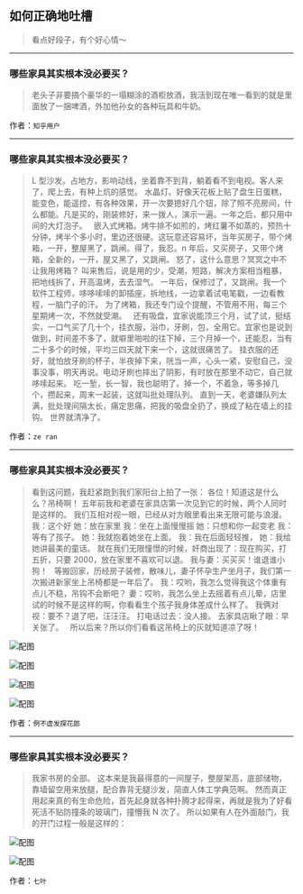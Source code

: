 ## 如何正确地吐槽

> 看点好段子，有个好心情～


 
---

### 哪些家具其实根本没必要买？

> 老头子非要搞个豪华的一塌糊涂的酒柜放酒，我活到现在唯一看到的就是里面放了一捆啤酒，外加他孙女的各种玩具和牛奶。


作者：`知乎用户`

---

### 哪些家具其实根本没必要买？

> L 型沙发。占地方，影响动线，坐着靠不到背，躺着看不到电视。客人来了，爬上去，有种上炕的感觉。
> 水晶灯。好像天花板上贴了盘生日蛋糕，能变色，能遥控，有各种效果，开一次要摁好几个钮，除了照不亮房间，什么都能。凡是买的，刚装修好，来一拨人，演示一遍。一年之后，都只用中间的大灯泡子。
>  
> 嵌入式烤箱。烤牛排不如煎的，烤红薯不如蒸的，预热十分钟，烤半个多小时，里边还很硬。这玩意还容易坏，当年买房子，带个烤箱，一开，整屋黑了，跳闸。得了，我忍。n 年后，又买房子，又带个烤箱，全新的，一开，屋又黑了，又跳闸。
> 怒了，这什么意思？冥冥之中不让我用烤箱？
> 叫来售后，说是用的少，受潮，短路，解决方案相当粗暴，把地线拆了，开高温烤，去去湿气。
> 一年后，保修过了，又跳闸。我一个软件工程师，哆哆嗦嗦的卸插座，拆地线，一边拿着试电笔戳，一边看教程，一脑门子的汗。
> 为了烤箱，我还专门设个提醒，不管用不用，每三个星期烤一次，不然就受潮。
>  
> 还有吸盘，宜家说能顶三个月，试了试，挺结实，一口气买了几十个，挂衣服，浴巾，牙刷，包，全用它。宜家也是说到做到，时间差不多了，就噼里啪啦的往下掉，三个月掉一个，还能忍，当有二十多个的时候，平均三四天就下来一个，这就很痛苦了。
> 挂衣服的还好，就怕放牙刷的杯子，半夜掉下来，咣当一声，心头一紧，安慰自己，没事没事，明天再说。电动牙刷也摔出了阴影，有时放在那里不动它，自己就哆嗦起来。
> 吃一堑，长一智，我也聪明了。掉一个，不着急，等多掉几个，攒起来，周末一起装，这就叫批处理队列。
> 直到一天，老婆嫌队列太满，批处理间隔太长，痛定思痛，把我的吸盘全扔了，换成了粘在墙上的挂钩。
> 世界就清净了。


作者：`ze ran`

---

### 哪些家具其实根本没必要买？

> 看到这问题，我赶紧跑到我们家阳台上拍了一张：
> 各位！知道这是什么么？吊椅啊！
> 五年前我和老婆在家具店第一次见到它的时候，两个人同时是这样的。
> 我们互相对视一眼，已经从对方眼里看出来无限可能与浪漫。
> 我：这个好
> 她：放在家里
> 我：坐在上面慢慢摇
> 她：只想和你一起变老
> 我：等有了孩子。
> 她：我就抱着她坐在上面。
> 我：我在后面轻轻推，
> 她：我给她讲最美的童话。
> 就在我们无限憧憬的时候，奸商出现了：现在购买，打五折，只要 2000，放在家里不喜欢可以退。
> 我与妻：买买买！谁退谁小狗！
>  
> 等搬回家，历经房子装修，散味儿，妻子怀孕生产坐月子，我们第一次搬进新家坐上吊椅都是一年后了。
> 我：哎哟，我怎么觉得我这个体重有点儿不稳，吊钩不会断吧？
> 妻：哎哟，我怎么坐上去摇着有点儿晕，店里试的时候不是这样的啊，你看看生个孩子我身体差成什么样了。
> 我俩对视：要不？退了吧，汪汪汪。
> 打电话过去：没人接。
> 去家具店瞅了眼：早关张了。
>  
> 所以后来？所以你们看看这吊椅上的灰就知道凉了呀！



![配图](http://pic3.zhimg.com/70/v2-8145a0fb73a9a0dbc4b598db441757ae_b.jpg)



![配图](http://pic3.zhimg.com/70/v2-f1aff837cae278f9bddac05ee11330d6_b.jpg)



![配图](http://pic4.zhimg.com/70/v2-0e37b9229457b80127ababb47317ede7_b.jpg)



![配图](http://pic2.zhimg.com/70/v2-00cea1f8e9a3d78b81ca3bc2c874b3a1_b.jpg)


作者：`例不虚发探花郎`

---

### 哪些家具其实根本没必要买？

> 我家书房的全部。
> 这本来是我最得意的一间屋子，整屋架高，底部储物，靠墙留空用来放腿，配合靠背无腿沙发，简直人体工学典范啊。
> 然而真正用起来真的有生命危险，首先起身就各种扑腾才起得来，再就是我为了好看死活不贴防撞条的玻璃门，撞懵我 N 次了。
> 所以如果有人在外面敲门，我的开门过程一般是这样的：



![配图](http://pic1.zhimg.com/70/v2-e5aa553938f030d6cfa5eebbd48094c0_b.jpg)



![配图](http://pic1.zhimg.com/70/v2-d2a14c2ce9dcef81f9d6fa9589d6c898_b.jpg)


作者：`七叶`
